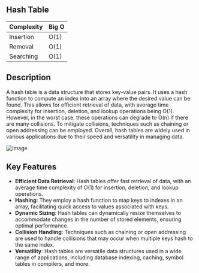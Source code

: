 ## Hash Table

| Complexity | Big O        |
| ---------- | ------------ |
| Insertion  | O(1)         |
| Removal    | O(1)         |
| Searching  | O(1)         |


## Description

A hash table is a data structure that stores key-value pairs. It uses a hash function to compute an index into an array where the desired value can be found. This allows for efficient retrieval of data, with average time complexity for insertion, deletion, and lookup operations being O(1). However, in the worst case, these operations can degrade to O(n) if there are many collisions. To mitigate collisions, techniques such as chaining or open addressing can be employed. Overall, hash tables are widely used in various applications due to their speed and versatility in managing data.

![image](https://upload.wikimedia.org/wikipedia/commons/thumb/7/7d/Hash_table_3_1_1_0_1_0_0_SP.svg/630px-Hash_table_3_1_1_0_1_0_0_SP.svg.png)

## Key Features

- **Efficient Data Retrieval**: Hash tables offer fast retrieval of data, with an average time complexity of O(1) for insertion, deletion, and lookup operations.
- **Hashing**: They employ a hash function to map keys to indexes in an array, facilitating quick access to values associated with keys.
- **Dynamic Sizing**: Hash tables can dynamically resize themselves to accommodate changes in the number of stored elements, ensuring optimal performance.
- **Collision Handling**: Techniques such as chaining or open addressing are used to handle collisions that may occur when multiple keys hash to the same index.
- **Versatility**: Hash tables are versatile data structures used in a wide range of applications, including database indexing, caching, symbol tables in compilers, and more.
